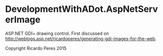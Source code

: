 DevelopmentWithADot.AspNetServerImage
===================================

ASP.NET GDI+ drawing control.
First discussed on http://weblogs.asp.net/ricardoperes/generating-gdi-images-for-the-web.

Copyright Ricardo Peres 2015